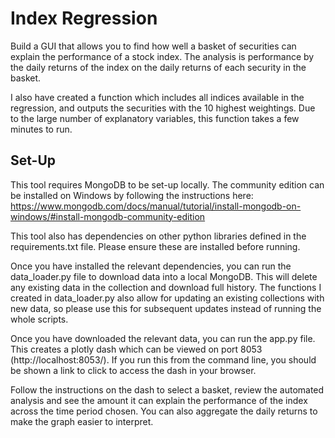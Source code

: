 # Index Regression
Build a GUI that allows you to find how well a basket of securities can explain the performance of a stock index. The analysis is performance by the daily returns of the index on the daily returns of each security in the basket.

I also have created a function which includes all indices available in the regression, and outputs the securities with the 10 highest weightings. Due to the large number of explanatory variables, this function takes a few minutes to run.


## Set-Up

This tool requires MongoDB to be set-up locally.
The community edition can be installed on Windows by following the instructions here: https://www.mongodb.com/docs/manual/tutorial/install-mongodb-on-windows/#install-mongodb-community-edition

This tool also has dependencies on other python libraries defined in the requirements.txt file. Please ensure these are installed before running.

Once you have installed the relevant dependencies, you can run the data_loader.py file to download data into a local MongoDB.
This will delete any existing data in the collection and download full history.
The functions I created in data_loader.py also allow for updating an existing collections with new data, so please use this for subsequent updates instead of running the whole scripts.

Once you have downloaded the relevant data, you can run the app.py file.
This creates a plotly dash which can be viewed on port 8053 (http://localhost:8053/).
If you run this from the command line, you should be shown a link to click to access the dash in your browser.

Follow the instructions on the dash to select a basket, review the automated analysis and see the amount it can explain the performance of the index across the time period chosen. You can also aggregate the daily returns to make the graph easier to interpret.